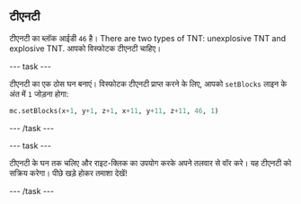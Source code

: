 ## टीएनटी

टीएनटी का ब्लॉक आईडी `46` है। There are two types of TNT: unexplosive TNT and explosive TNT. आपको विस्फोटक टीएनटी चाहिए।

\--- task \---

टीएनटी का एक ठोस घन बनाएं। विस्फोटक टीएनटी प्राप्त करने के लिए, आपको `setBlocks` लाइन के अंत में `1` जोड़ना होगा:

```python
mc.setBlocks(x+1, y+1, z+1, x+11, y+11, z+11, 46, 1)
```

\--- /task \---

\--- task \---

टीएनटी के घन तक चलिए और राइट-क्लिक का उपयोग करके अपने तलवार से वॉर करे। यह टीएनटी को सक्रिय करेगा। पीछे खड़े होकर तमाशा देखें!

\--- /task \---